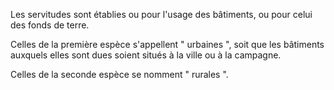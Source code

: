 Les servitudes sont établies ou pour l'usage des bâtiments, ou pour celui des fonds de terre.


Celles de la première espèce s'appellent " urbaines ", soit que les bâtiments auxquels elles sont dues soient situés à la ville ou à la campagne.


Celles de la seconde espèce se nomment " rurales ".

